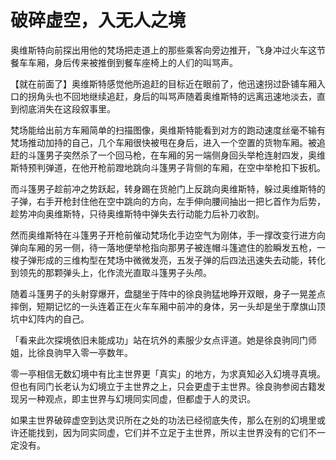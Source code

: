 # 破碎虚空，入无人之境

奥维斯特向前探出用他的梵场把走道上的那些乘客向旁边推开，飞身冲过火车这节餐车车厢，身后传来被推倒到餐车座椅上的人们的叫骂声。

【就在前面了】奥维斯特感觉他所追赶的目标近在眼前了，他迅速拐过卧铺车厢入口的拐角头也不回地继续追赶，身后的叫骂声随着奥维斯特的远离迅速地淡去，直到彻底消失在这段叙事里。

梵场能给出前方车厢简单的扫描图像，奥维斯特能看到对方的跑动速度丝毫不输有梵场推动加持的自己，几个车厢很快被甩在身后，进入一个空置的货物车厢。被追赶的斗篷男子突然杀了一个回马枪，在车厢的另一端侧身回头举枪连射四发，奥维斯特预判弹道，在他开枪前蹬地跳向斗篷男子背侧的车厢，在空中举枪扣下扳机。

而斗篷男子趁前冲之势跃起，转身踢在货舱门上反跳向奥维斯特，躲过奥维斯特的子弹，右手开枪封住他在空中跳向的方向，左手伸向腰间抽出一把匕首作为后势，趁势冲向奥维斯特，只待奥维斯特中弹失去行动能力后补刀收割。

然而奥维斯特在斗篷男子开枪前催动梵场化手边空气为刚体，手一撑改变行进方向弹向车厢的另一侧，待一落地便举枪指向那男子被连帽斗篷遮住的脸瞬发五枪，一梭子弹形成的三维构型在梵场中微微发亮，五发子弹的后四法迅速失去动能，转化到领先的那颗弹头上，化作流光直取斗篷男子头颅。

随着斗篷男子的头射穿爆开，盘腿坐于阵中的徐良驹猛地睁开双眼，身子一晃差点摔倒，短期记忆的一头连着正在火车车厢中前冲的身体，另一头却是坐于摩旗山顶坑中幻阵内的自己。

「看来此次探境依旧未能成功」站在坑外的素服少女点评道。她是徐良驹同门师姐，比徐良驹早入零一亭数年。

零一亭相信无数幻境中有比主世界更「真实」的地方，为求真知必入幻境寻真境。但也有同门长老认为幻境立于主世界之上，只会更虚于主世界。徐良驹参阅古籍发现另一种观点，即主世界与幻境同实同虚，但都虚于人的灵识。

如果主世界破碎虚空到达灵识所在之处的功法已经彻底失传，那么在别的幻境里或许还能找到，因为同实同虚，它们并不立足于主世界，所以主世界没有的它们不一定没有。